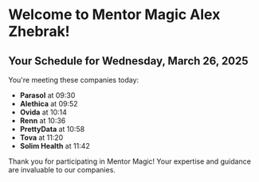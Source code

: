 # Welcome to Mentor Magic Alex Zhebrak!

## Your Schedule for Wednesday, March 26, 2025

You're meeting these companies today:

- **Parasol** at 09:30
- **Alethica** at 09:52
- **Ovida** at 10:14
- **Renn** at 10:36
- **PrettyData** at 10:58
- **Tova** at 11:20
- **Solim Health** at 11:42


Thank you for participating in Mentor Magic! Your expertise and guidance are invaluable to our companies.
